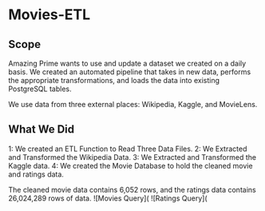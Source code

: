 # Movies-ETL

## Scope
Amazing Prime wants to use and update a dataset we created on a daily basis. We created an automated pipeline that takes in new data, performs the appropriate transformations, and loads the data into existing PostgreSQL tables. 

We use data from three external places: Wikipedia, Kaggle, and MovieLens.

## What We Did
1: We created an ETL Function to Read Three Data Files.
2: We Extracted and Transformed the Wikipedia Data.
3: We Extracted and Transformed the Kaggle data.
4: We created the Movie Database to hold the cleaned movie and ratings data.


The cleaned movie data contains 6,052 rows, and the ratings data contains 26,024,289 rows of data.
![Movies Query](
![Ratings Query](
